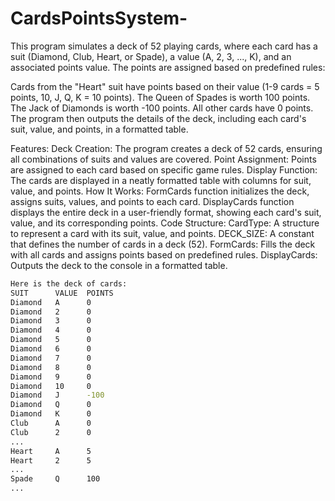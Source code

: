 # CardsPointsSystem- 

This program simulates a deck of 52 playing cards, where each card has a suit (Diamond, Club, Heart, or Spade), a value (A, 2, 3, ..., K), and an associated points value. The points are assigned based on predefined rules:

Cards from the "Heart" suit have points based on their value (1-9 cards = 5 points, 10, J, Q, K = 10 points).
The Queen of Spades is worth 100 points.
The Jack of Diamonds is worth -100 points.
All other cards have 0 points.
The program then outputs the details of the deck, including each card's suit, value, and points, in a formatted table.

Features:
Deck Creation: The program creates a deck of 52 cards, ensuring all combinations of suits and values are covered.
Point Assignment: Points are assigned to each card based on specific game rules.
Display Function: The cards are displayed in a neatly formatted table with columns for suit, value, and points.
How It Works:
FormCards function initializes the deck, assigns suits, values, and points to each card.
DisplayCards function displays the entire deck in a user-friendly format, showing each card's suit, value, and its corresponding points.
Code Structure:
CardType: A structure to represent a card with its suit, value, and points.
DECK_SIZE: A constant that defines the number of cards in a deck (52).
FormCards: Fills the deck with all cards and assigns points based on predefined rules.
DisplayCards: Outputs the deck to the console in a formatted table.

```bash
Here is the deck of cards:
SUIT      VALUE  POINTS
Diamond   A      0     
Diamond   2      0     
Diamond   3      0     
Diamond   4      0     
Diamond   5      0     
Diamond   6      0     
Diamond   7      0     
Diamond   8      0     
Diamond   9      0     
Diamond   10     0     
Diamond   J      -100  
Diamond   Q      0     
Diamond   K      0     
Club      A      0     
Club      2      0     
...
Heart     A      5     
Heart     2      5     
...
Spade     Q      100   
...

